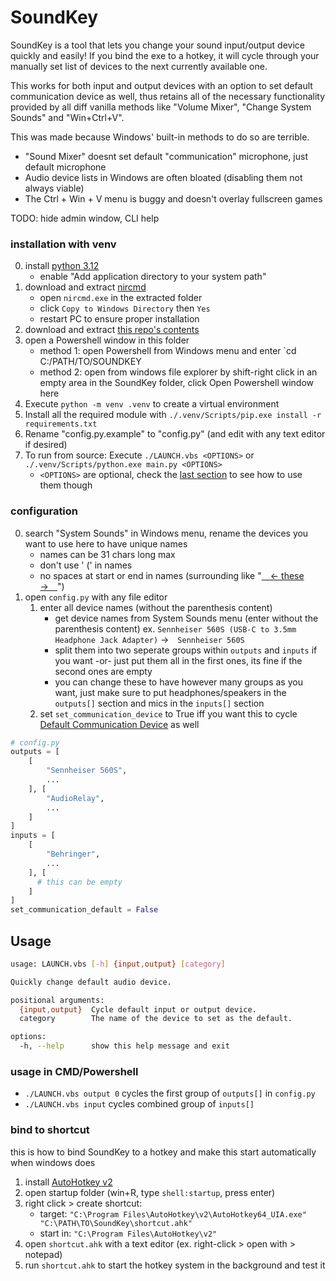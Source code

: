 # SoundKey
SoundKey is a tool that lets you change your sound input/output device quickly and easily!
If you bind the exe to a hotkey, it will cycle through your manually set list of devices to the next currently available one.

This works for both input and output devices with an option to set default communication device as well, thus retains all of the necessary functionality provided by all diff vanilla methods like "Volume Mixer", "Change System Sounds" and "Win+Ctrl+V".

This was made because Windows' built-in methods to do so are terrible.
- "Sound Mixer" doesnt set default "communication" microphone, just default microphone
- Audio device lists in Windows are often bloated (disabling them not always viable)
- The Ctrl + Win + V menu is buggy and doesn't overlay fullscreen games


TODO: hide admin window, CLI help

### installation with venv
0. install [python 3.12](https://www.python.org/downloads/)
    - enable "Add application directory to your system path"
1. download and extract [nircmd](https://www.nirsoft.net/utils/nircmd-x64.zip)
    - open `nircmd.exe` in the extracted folder
    - click `Copy to Windows Directory` then `Yes`
    - restart PC to ensure proper installation
2. download and extract [this repo's contents](https://github.com/rakinishraq/SoundKey/archive/refs/heads/master.zip)
3. open a Powershell window in this folder
    - method 1: open Powershell from Windows menu and enter `cd C:/PATH/TO/SOUNDKEY
    - method 2: open from windows file explorer by shift-right click in an empty area in the SoundKey folder, click Open Powershell window here
4. Execute `python -m venv .venv` to create a virtual environment
5. Install all the required module with `./.venv/Scripts/pip.exe install -r requirements.txt`
6. Rename "config.py.example" to "config.py" (and edit with any text editor if desired)
7. To run from source: Execute `./LAUNCH.vbs <OPTIONS>` or `./.venv/Scripts/python.exe main.py <OPTIONS>`
    - `<OPTIONS>` are optional, check the [last section]() to see how to use them though

### configuration

0. search "System Sounds" in Windows menu, rename the devices you want to use here to have unique names
    - names can be 31 chars long max
    - don't use ' (' in names
    - no spaces at start or end in names (surrounding like "<u> ← these → </u>")
1. open `config.py` with any file editor
    1. enter all device names (without the parenthesis content)
        - get device names from System Sounds menu (enter without the parenthesis content)
        ex. `Sennheiser 560S (USB-C to 3.5mm Headphone Jack Adapter)` → `Sennheiser 560S`
        - split them into two seperate groups within `outputs` and `inputs` if you want
         -or- just put them all in the first ones, its fine if the second ones are empty
        - you can change these to have however many groups as you want, just make sure to put headphones/speakers in the `outputs[]` section and mics in the `inputs[]` section
    4. set `set_communication_device` to True iff you want this to cycle [Default Communication Device](https://superuser.com/questions/140978/whats-the-differnce-between-set-as-default-device-and-set-as-default-communi) as well
```python
# config.py
outputs = [
    [
        "Sennheiser 560S",
        ...
    ], [
        "AudioRelay",
        ...
    ]
]
inputs = [
    [
        "Behringer",
        ...
    ], [
      # this can be empty
    ]
]
set_communication_default = False
```



## Usage

```bash
usage: LAUNCH.vbs [-h] {input,output} [category]

Quickly change default audio device.

positional arguments:
  {input,output}  Cycle default input or output device.
  category        The name of the device to set as the default.

options:
  -h, --help      show this help message and exit
```
### usage in CMD/Powershell 
- `./LAUNCH.vbs output 0` cycles the first group of `outputs[]` in `config.py`
- `./LAUNCH.vbs input` cycles combined group of `inputs[]`

### bind to shortcut
this is how to bind SoundKey to a hotkey and make this start automatically when windows does

1. install [AutoHotkey v2](https://www.autohotkey.com/download/ahk-v2.exe)
2. open startup folder (win+R, type `shell:startup`, press enter)
3. right click > create shortcut:
    - target: `"C:\Program Files\AutoHotkey\v2\AutoHotkey64_UIA.exe" "C:\PATH\TO\SoundKey\shortcut.ahk"`
    - start in: `"C:\Program Files\AutoHotkey\v2"`
4. open `shortcut.ahk` with a text editor (ex. right-click > open with > notepad)
5. run `shortcut.ahk` to start the hotkey system in the background and test it
